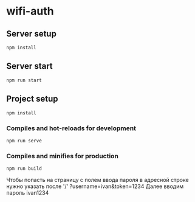 # wifi-auth

## Server setup
```
npm install
```
## Server start
```
npm run start
```

## Project setup
```
npm install
```

### Compiles and hot-reloads for development
```
npm run serve
```

### Compiles and minifies for production
```
npm run build
```
Чтобы попасть на страницу с полем ввода пароля в адресной строке  нужно указать после '/' ?username=ivan&token=1234  Далее вводим пароль ivan1234